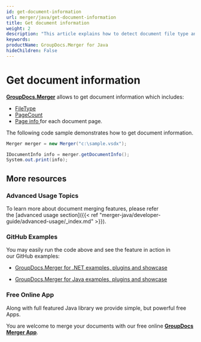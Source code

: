 ```yaml
---
id: get-document-information
url: merger/java/get-document-information
title: Get document information
weight: 2
description: "This article explains how to detect document file type and calculate pages count when merge PDF, Word, Excel, PowerPoint files with GroupDocs.Merger for Java."
keywords: 
productName: GroupDocs.Merger for Java
hideChildren: False
---
```

# Get document information

[**GroupDocs.Merger**](https://products.groupdocs.com/merger/java) allows to get document information which includes:

*   [FileType](https://apireference.groupdocs.com/java/merger/com.groupdocs.merger.domain.result/IDocumentInfo#getType())
*   [PageCount](https://apireference.groupdocs.com/java/merger/com.groupdocs.merger.domain.result/IDocumentInfo#getPageCount())
*   [Page info ](https://apireference.groupdocs.com/java/merger/com.groupdocs.merger.domain.result/IPageInfo)for each document page.

  
The following code sample demonstrates how to get document information.

```csharp
Merger merger = new Merger("c:\sample.vsdx");

IDocumentInfo info = merger.getDocumentInfo();
System.out.print(info);        


```

## More resources

### Advanced Usage Topics 

To learn more about document merging features, please refer the [advanced usage section]({{< ref "merger-java/developer-guide/advanced-usage/_index.md" >}}).

### GitHub Examples 

You may easily run the code above and see the feature in action in our GitHub examples:

*   [GroupDocs.Merger for .NET examples, plugins and showcase](https://github.com/groupdocs-merger/GroupDocs.Merger-for-.NET)
    
*   [GroupDocs.Merger for Java examples, plugins and showcase](https://github.com/groupdocs-merger/GroupDocs.Merger-for-Java)
    

### Free Online App 

Along with full featured Java library we provide simple, but powerful free Apps.

You are welcome to merge your documents with our free online **[GroupDocs Merger App](https://products.groupdocs.app/merger)**.

